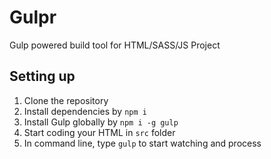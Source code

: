# Gulpr
Gulp powered build tool for HTML/SASS/JS Project


## Setting up
1) Clone the repository
2) Install dependencies by `npm i`
3) Install Gulp globally by `npm i -g gulp`
4) Start coding your HTML in `src` folder
5) In command line, type `gulp` to start watching and process
